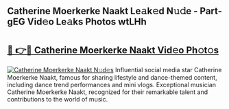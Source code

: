 ## Catherine Moerkerke Naakt Le𝚊k𝚎d N𝚞𝚍e - Part-gEG Vid𝚎o Le𝚊ks Photos wtLHh

# <h2><a href="http://fb42dr7.evod.top/?m=Catherine+Moerkerke+Naakt">🔗 👉🔴 Catherine Moerkerke Naakt Vid𝚎o Ph𝚘t𝚘s</a></h2>

[![Catherine Moerkerke Naakt N𝚞d𝚎s](https://i.imgur.com/8V9OHl7.gif)](http://fb42dr7.evod.top/?m=Catherine+Moerkerke+Naakt)
Influential social media star Catherine Moerkerke Naakt, famous for sharing lifestyle and dance-themed content, including dance trend performances and mini vlogs. Exceptional musician Catherine Moerkerke Naakt, recognized for their remarkable talent and contributions to the world of music. 
